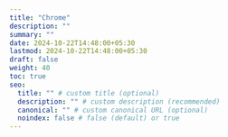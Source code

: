 ```yaml
---
title: "Chrome"
description: ""
summary: ""
date: 2024-10-22T14:48:00+05:30
lastmod: 2024-10-22T14:48:00+05:30
draft: false
weight: 40
toc: true
seo:
  title: "" # custom title (optional)
  description: "" # custom description (recommended)
  canonical: "" # custom canonical URL (optional)
  noindex: false # false (default) or true
---
```

